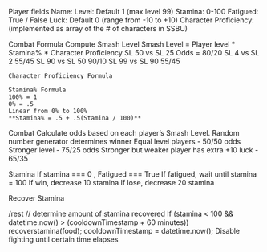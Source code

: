 Player fields
	Name: 
	Level: Default 1 (max level 99)
	Stamina: 0-100
	Fatigued: True / False 
	Luck: Default 0 (range from -10 to +10)
	Character Proficiency: (implemented as array of the # of characters in SSBU)
	
Combat Formula
	Compute Smash Level
	Smash Level = Player level * Stamina% * Character Proficiency
	SL 50 vs SL 25
	Odds = 80/20
	SL 4 vs SL 2
	55/45
	SL 90 vs SL 50
	90/10
	SL 99 vs SL 90
	55/45
	
	Character Proficiency Formula
	
	Stamina% Formula
	100% = 1
	0% = .5
	Linear from 0% to 100%
	**Stamina% = .5 + .5(Stamina / 100)**


Combat
	Calculate odds based on each player’s Smash Level. Random number generator determines winner
	Equal level players - 50/50 odds
	Stronger level - 75/25 odds
	Stronger but weaker player has extra +10 luck - 65/35

Stamina
	If stamina === 0 , Fatigued === True
	If fatigued, wait until stamina = 100
	If win, decrease 10 stamina
	If lose, decrease 20 stamina 

Recover Stamina 

/rest
	// determine amount of stamina recovered
	If (stamina < 100 && datetime.now() > (cooldownTimestamp + 60 minutes))
		recoverstamina(food);
		cooldownTimestamp = datetime.now();
	Disable fighting until certain time elapses
